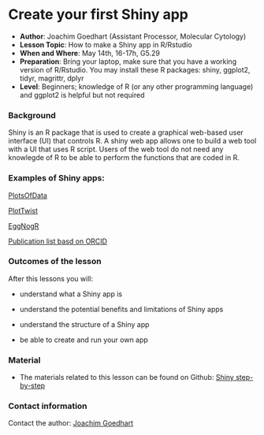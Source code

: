 # Create your first Shiny app

- **Author**: Joachim Goedhart (Assistant Processor, Molecular Cytology)
- **Lesson Topic**: How to make a Shiny app in R/Rstudio
- **When and Where**: May 14th, 16-17h, G5.29
- **Preparation**: Bring your laptop, make sure that you have a working version of R/Rstudio. You may install these R packages: shiny, ggplot2, tidyr, magrittr, dplyr
- **Level**: Beginners; knowledge of R (or any other programming language) and ggplot2 is helpful but not required

### Background

Shiny is an R package that is used to create a graphical web-based user interface (UI) that controls R. A shiny web app allows one to build a web tool with a UI that uses R script. Users of the web tool do not need any knowlegde of R to be able to perform the functions that are coded in R.

### Examples of Shiny apps:

[PlotsOfData](https://huygens.science.uva.nl/PlotsOfData/)

[PlotTwist](https://huygens.science.uva.nl/PlotTwist/)

[EggNogR](https://hadley.shinyapps.io/eggnogr/)

[Publication list basd on ORCID](https://aushsi.shinyapps.io/orcid/)

### Outcomes of the lesson

After this lessons you will:

* understand what a Shiny app is

* understand the potential benefits and limitations of Shiny apps

* understand the structure of a Shiny app

* be able to create and run your own app

### Material
* The materials related to this lesson can be found on Github: [Shiny step-by-step](https://github.com/JoachimGoedhart/Shiny_step-by-step/)

### Contact information

Contact the author: [Joachim Goedhart](http://www.molcyto.nl/Joachim/Contact.html)


